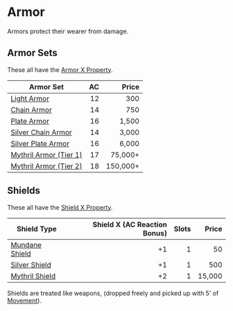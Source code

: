 # Armor
Armors protect their wearer from damage. 
## Armor Sets
These all have the [Armor X Property](Individual%20Item%20Cards/Armors/Armor%20Properties/Armor%20X%20Property.md).

| Armor Set                                                                                                   |  AC |    Price |
| ----------------------------------------------------------------------------------------------------------- | --: | -------: |
| [Light Armor](Individual%20Item%20Cards/Armors/Mundane%20Armors/Light%20Armor.md)                           |  12 |      300 |
| [Chain Armor](Individual%20Item%20Cards/Armors/Mundane%20Armors/Chain%20Armor.md)                           |  14 |      750 |
| [Plate Armor](Individual%20Item%20Cards/Armors/Mundane%20Armors/Plate%20Armor.md)                           |  16 |    1,500 |
| [Silver Chain Armor](Individual%20Item%20Cards/Armors/Silvered%20Armors/Silver%20Chain%20Armor.md)          |  14 |    3,000 |
| [Silver Plate Armor](Individual%20Item%20Cards/Armors/Silvered%20Armors/Silver%20Plate%20Armor.md)          |  16 |    6,000 |
| [Mythril Armor (Tier 1)](Individual%20Item%20Cards/Armors/Mythril%20Armors/Mythril%20Armor%20(Tier%201).md) |  17 |  75,000+ |
| [Mythril Armor (Tier 2)](Individual%20Item%20Cards/Armors/Mythril%20Armors/Mythril%20Armor%20(Tier%202).md) |  18 | 150,000+ |
## Shields
These all have the [Shield X Property](Individual%20Item%20Cards/Armors/Armor%20Properties/Shield%20X%20Property.md).

| Shield Type                                                                             | Shield X (AC Reaction Bonus) | Slots |  Price |
| --------------------------------------------------------------------------------------- | ---------------------------: | ----: | -----: |
| [Mundane Shield](Individual%20Item%20Cards/Armors/Mundane%20Armors/Mundane%20Shield.md) |                           +1 |     1 |     50 |
| [Silver Shield](Individual%20Item%20Cards/Armors/Silvered%20Armors/Silver%20Shield.md)  |                           +1 |     1 |    500 |
| [Mythril Shield](Individual%20Item%20Cards/Armors/Mythril%20Armors/Mythril%20Shield.md) |                           +2 |     1 | 15,000 |
Shields are treated like weapons, (dropped freely and picked up with 5’ of [Movement](../../Game%20Procedures/Movement.md)).